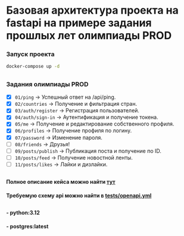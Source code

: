 # Базовая архитектура проекта на fastapi на примере задания прошлых лет олимпиады PROD

### Запуск проекта

```bash
docker-compose up -d
```

##
### Задания олимпиады PROD
- [x] `01/ping` -> Успешный ответ на /api/ping.
- [x] `02/countries` -> Получение и фильтрация стран.
- [x] `03/auth/register` -> Регистрация пользователей.
- [x] `04/auth/sign-in` -> Аутентификация и получение токена.
- [x] `05/me` -> Получение и редактирование собственного профиля.
- [x] `06/profiles` -> Получение профиля по логину.
- [x] `07/password` -> Изменение пароля.
- [ ] `08/friends` -> Друзья!
- [ ] `09/posts/publish` -> Публикация поста и получение по ID.
- [ ] `10/posts/feed` -> Получение новостной ленты.
- [ ] `11/posts/likes` -> Лайки и дизлайки.

##
#### Полное описание кейса можно найти [тут](https://github.com/Central-University-IT/test-python/blob/main/README.md)
#### Требуемую cхему api можно найти в [tests/openapi.yml](./tests/openapi.yml)

## 
#### - python:3.12
#### - postgres:latest